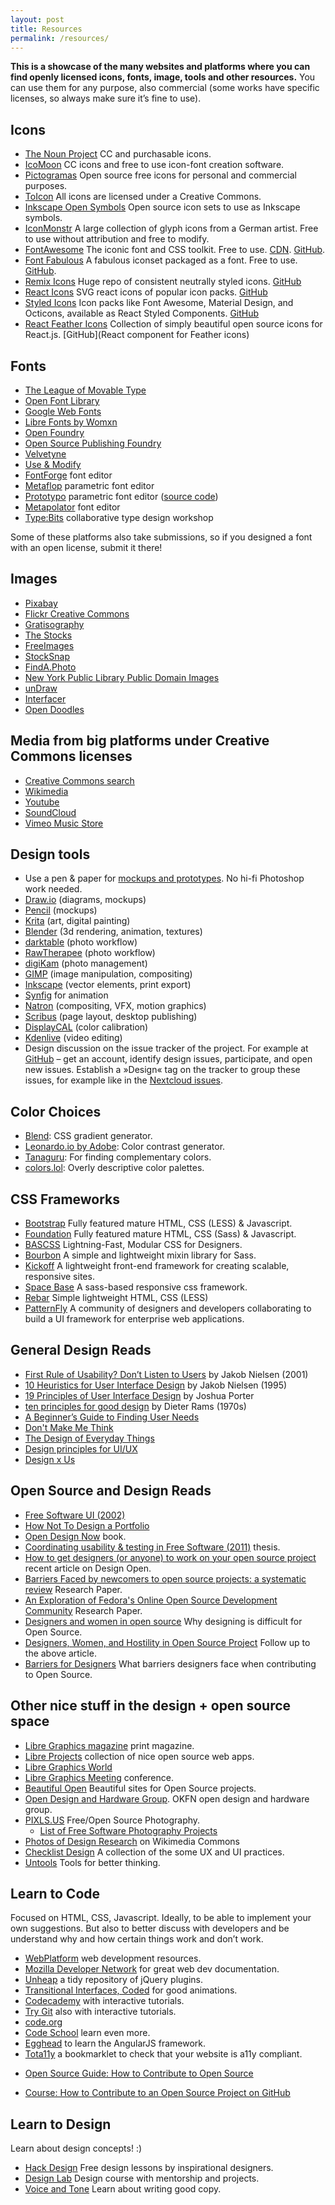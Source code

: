 ```yaml
---
layout: post
title: Resources
permalink: /resources/
---
```


**This is a showcase of the many websites and platforms where you can find openly licensed icons, fonts, image, tools and other resources.** You can use them for any purpose, also commercial (some works have specific licenses, so always make sure it’s fine to use).

## Icons

* [The Noun Project](http://thenounproject.com) CC and purchasable icons.
* [IcoMoon](http://icomoon.io/) CC icons and free to use icon-font creation
software.
* [Pictogramas](http://github.com/adrianmg/pictogramas) Open source free icons
for personal and commercial purposes.
* [ToIcon](http://www.toicon.com/) All icons are licensed under a Creative
Commons.
* [Inkscape Open Symbols](https://github.com/Xaviju/inkscape-open-symbols) Open
source icon sets to use as Inkscape symbols.
* [IconMonstr](http://iconmonstr.com/) A large collection of glyph icons from a
German artist. Free to use without attribution and free to modify.
* [FontAwesome](http://fontawesome.io/icons/) The iconic font and CSS toolkit. Free to use. [CDN](https://www.bootstrapcdn.com/fontawesome/). [GitHub](https://github.com/FortAwesome/Font-Awesome).
* [Font Fabulous](https://manageiq.github.io/font-fabulous/) A fabulous iconset packaged as a font. Free to use. [GitHub](https://github.com/ManageIQ/font-fabulous).
* [Remix Icons](https://remixicon.com/) Huge repo of consistent neutrally styled icons. [GitHub](https://github.com/Remix-Design/remixicon)
* [React Icons](https://react-icons.github.io/react-icons/) SVG react icons of popular icon packs. [GitHub](https://github.com/react-icons/react-icons)
* [Styled Icons](https://styled-icons.js.org/) Icon packs like Font Awesome, Material Design, and Octicons, available as React Styled Components. [GitHub](https://github.com/jacobwgillespie/styled-icons)
* [React Feather Icons](https://www.npmjs.com/package/react-feather) Collection of simply beautiful open source icons for React.js. [GitHub](React component for Feather icons)


## Fonts

* [The League of Movable Type](https://www.theleagueofmoveabletype.com/)
* [Open Font Library](http://openfontlibrary.org)
* [Google Web Fonts](http://google.com/fonts)
* [Libre Fonts by Womxn](http://design-research.be/by-womxn/)
* [Open Foundry](https://open-foundry.com)
* [Open Source Publishing Foundry](http://osp.kitchen/foundry/)
* [Velvetyne](https://www.velvetyne.fr)
* [Use & Modify](https://usemodify.com)
* [FontForge](https://fontforge.github.io) font editor
* [Metaflop](https://www.metaflop.com) parametric font editor
* [Prototypo](https://www.prototypo.io) parametric font editor ([source code](https://github.com/byte-foundry/prototypo))
* [Metapolator](http://metapolator.com/home/) font editor
* [Type:Bits](http://manufacturaindependente.org/typebits/) collaborative type design workshop

Some of these platforms also take submissions, so if you designed a font with an open license, submit it there!


## Images

* [Pixabay](http://pixabay.com/)
* [Flickr Creative Commons](https://flickr.com/creativecommons/)
* [Gratisography](http://www.gratisography.com/)
* [The Stocks](http://thestocks.im/)
* [FreeImages](http://www.freeimages.com/)
* [StockSnap](https://stocksnap.io/)
* [FindA.Photo](http://finda.photo/)
* [New York Public Library Public Domain
Images](http://www.nypl.org/research/collections/digital-collections/public-domain?hspace=331354)
* [unDraw](https://undraw.co/)
* [Interfacer](https://interfacer.xyz/)
* [Open Doodles](https://www.opendoodles.com/)


## Media from big platforms under Creative Commons licenses

* [Creative Commons search](http://search.creativecommons.org)
* [Wikimedia](https://commons.wikimedia.org/wiki/Main_Page)
* [Youtube](https://www.youtube.com/creativecommons)
* [SoundCloud](http://soundcloud.com/creativecommons)
* [Vimeo Music Store](https://vimeo.com/musicstore)


## Design tools

* Use a pen & paper for [mockups and
prototypes](http://alistapart.com/article/paperprototyping). No hi-fi Photoshop
work needed.
* [Draw.io](https://www.draw.io/) (diagrams, mockups)
* [Pencil](http://pencil.evolus.vn/) (mockups)
* [Krita](https://krita.org/en/) (art, digital painting)
* [Blender](https://www.blender.org/) (3d rendering, animation, textures)
* [darktable](https://www.darktable.org/) (photo workflow)
* [RawTherapee](https://www.rawtherapee.com) (photo workflow)
* [digiKam](https://www.digikam.org/) (photo management)
* [GIMP](https://www.gimp.org/) (image manipulation, compositing)
* [Inkscape](https://inkscape.org/en/) (vector elements, print export)
* [Synfig](http://synfig.org/) for animation
* [Natron](https://natrongithub.github.io/) (compositing, VFX, motion graphics)
* [Scribus](https://www.scribus.net/) (page layout, desktop publishing)
* [DisplayCAL](https://displaycal.net/) (color calibration)
* [Kdenlive](https://kdenlive.org) (video editing)
* Design discussion on the issue tracker of the project. For example at
[GitHub](http://github.com) – get an account, identify design issues,
participate, and open new issues. Establish a »Design« tag on the tracker to
group these issues, for example like in the [Nextcloud
issues](https://github.com/nextcloud/core/issues?labels=Design).

## Color Choices

* [Blend](http://www.colinkeany.com/blend/): CSS gradient generator.
* [Leonardo.io by Adobe](https://leonardocolor.io/): Color contrast generator.
* [Tanaguru](https://contrast-finder.tanaguru.com/): For finding complementary colors.
* [colors.lol](https://colors.lol/): Overly descriptive color palettes.

## CSS Frameworks

* [Bootstrap](http://getbootstrap.com) Fully featured mature HTML, CSS (LESS) &
Javascript.
* [Foundation](http://foundation.zurb.com) Fully featured mature HTML, CSS
(Sass) & Javascript.
* [BASCSS](http://www.basscss.com/) Lightning-Fast, Modular CSS for Designers.
* [Bourbon](http://bourbon.io/) A simple and lightweight mixin library for Sass.
* [Kickoff](http://tmwagency.github.io/kickoff/) A lightweight front-end
framework for creating scalable, responsive sites.
* [Space Base](http://spacebase.space150.com/) A sass-based responsive css
framework.
* [Rebar](http://github.com/brennannovak/rebar) Simple lightweight HTML, CSS
(LESS)
* [PatternFly](http://patternfly.org) A community of designers and developers collaborating to build a UI framework for enterprise web applications.


## General Design Reads
* [First Rule of Usability? Don’t Listen to
Users](http://www.nngroup.com/articles/first-rule-of-usability-dont-listen-to-users/)
by Jakob Nielsen (2001)
* [10 Heuristics for User Interface
Design](http://www.nngroup.com/articles/ten-usability-heuristics/) by Jakob
Nielsen (1995)
* [19 Principles of User Interface
Design](http://bokardo.com/principles-of-user-interface-design/) by Joshua
Porter
* [ten principles for good design](https://www.vitsoe.com/gb/about/good-design)
by Dieter Rams (1970s)
* [A Beginner’s Guide to Finding User
Needs](http://jdittrich.github.io/userNeedResearchBook/)
* [Don't Make Me
Think](http://www.amazon.com/Dont-Make-Me-Think-Usability/dp/0321344758/ref=sr_1_1?s=books&ie=UTF8&qid=1371607999&sr=1-1&keywords=don%27t+make+me+think)
* [The Design of Everyday
Things](http://www.amazon.com/Design-Everyday-Things-Donald-Norman/dp/0465067107/ref=sr_1_1?s=books&ie=UTF8&qid=1371607869&sr=1-1&keywords=the+design+of+everyday+things)
* [Design principles for UI/UX](http://learndesignprinciples.com/)
* [Design x Us](https://www.designxus.org/)


## Open Source and Design Reads

* [Free Software UI (2002)](http://ometer.com/free-software-ui.html)
* [How Not To Design a
Portfolio](http://www.alexcornell.com/the-worst-portfolio-ever/)
* [Open Design Now](http://opendesignnow.org/) book.
* [Coordinating usability & testing in Free Software (2011)](http://jancborchardt.net/usability-in-free-software) thesis.
* [How to get designers (or anyone) to work on your open source
project](http://designopen.org/articles/import-designers/) recent article on
Design Open.
* [Barriers Faced by newcomers to open source projects: a systematic
review](http://www.academia.edu/6537077/Barriers_faced_by_newcomers_to_open_source_projects_a_systematic_review)
Research Paper.
* [An Exploration of Fedora's Online Open Source Development
Community](https://www.academia.edu/4303779/An_Exploration_of_Fedora_s_Online_Open_Source_Development_Community)
Research Paper.
* [Designers and women in open
source](http://old.vi.to/designers-and-women-in-open-source.html) Why designing
is difficult for Open Source.
* [Designers, Women, and Hostility in Open Source
Project](http://smarterware.org/7550/designers-women-and-hostility-in-open-source)
Follow up to the above article.
* [Barriers for
Designers](http://designopen.org/articles/barriers-for-designers/) What barriers
designers face when contributing to Open Source.


## Other nice stuff in the design + open source space

* [Libre Graphics magazine](http://libregraphicsmag.com/) print magazine.
* [Libre Projects](http://libreprojects.net) collection of nice open source web
apps.
* [Libre Graphics World](http://libregraphicsworld.org/)
* [Libre Graphics Meeting](http://libregraphicsmeeting.org/) conference.
* [Beautiful Open](http://beautifulopen.com) Beautiful sites for Open Source
projects.
* [Open Design and Hardware Group](http://design.okfn.org/). OKFN open design
and hardware group.
* [PIXLS.US](https://pixls.us) Free/Open Source Photography.
    * [List of Free Software Photography Projects](https://pixls.us/software/)
* [Photos of Design Research](https://commons.wikimedia.org/wiki/Category:Designethnography) on Wikimedia Commons
* [Checklist Design](https://www.checklist.design/) A collection of the some UX and UI practices.
* [Untools](https://untools.co/) Tools for better thinking.


## Learn to Code

Focused on HTML, CSS, Javascript. Ideally, to be able to implement your own
suggestions. But also to better discuss with developers and be understand why
and how certain things work and don’t work.

* [WebPlatform](http://www.webplatform.org/) web development resources.
* [Mozilla Developer Network](https://developer.mozilla.org/) for great web dev
documentation.
* [Unheap](http://www.unheap.com/) a tidy repository of jQuery plugins.
* [Transitional Interfaces,
Coded](http://css-tricks.com/transitional-interfaces-coded/) for good
animations.
* [Codecademy](http://www.codecademy.com/) with interactive tutorials.
* [Try Git](http://try.github.io/) also with interactive tutorials.
* [code.org](http://code.org/)
* [Code School](https://www.codeschool.com/) learn even more.
* [Egghead](http://egghead.io/) to learn the AngularJS framework.
* [Tota11y](https://github.com/Khan/tota11y) a bookmarklet to check that your
website is a11y compliant.
- [Open Source Guide: How to Contribute to Open Source](https://opensource.guide/how-to-contribute/)
* [Course: How to Contribute to an Open Source Project on GitHub](https://egghead.io/courses/how-to-contribute-to-an-open-source-project-on-github)


## Learn to Design

Learn about design concepts! :)

* [Hack Design](https://hackdesign.org/) Free design lessons by inspirational
designers.
* [Design Lab](http://trydesignlab.com/) Design course with mentorship and
projects.
* [Voice and Tone](http://voiceandtone.com/) Learn about writing good copy.
